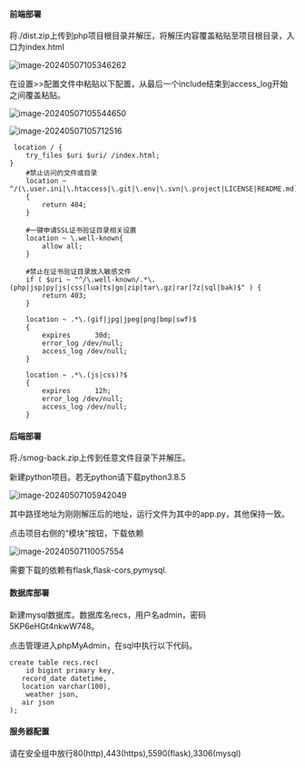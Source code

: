 #### 前端部署

将./dist.zip上传到php项目根目录并解压，将解压内容覆盖粘贴至项目根目录，入口为index.html

![image-20240507105346262](C:\Users\gylin\AppData\Roaming\Typora\typora-user-images\image-20240507105346262.png)

在设置>>配置文件中粘贴以下配置，从最后一个include结束到access_log开始之间覆盖粘贴。

![image-20240507105544650](C:\Users\gylin\AppData\Roaming\Typora\typora-user-images\image-20240507105544650.png)

![image-20240507105712516](C:\Users\gylin\AppData\Roaming\Typora\typora-user-images\image-20240507105712516.png)

```nginx
 location / {
    try_files $uri $uri/ /index.html;
}
    #禁止访问的文件或目录
    location ~ ^/(\.user.ini|\.htaccess|\.git|\.env|\.svn|\.project|LICENSE|README.md)
    {
        return 404;
    }

    #一键申请SSL证书验证目录相关设置
    location ~ \.well-known{
        allow all;
    }

    #禁止在证书验证目录放入敏感文件
    if ( $uri ~ "^/\.well-known/.*\.(php|jsp|py|js|css|lua|ts|go|zip|tar\.gz|rar|7z|sql|bak)$" ) {
        return 403;
    }

    location ~ .*\.(gif|jpg|jpeg|png|bmp|swf)$
    {
        expires      30d;
        error_log /dev/null;
        access_log /dev/null;
    }

    location ~ .*\.(js|css)?$
    {
        expires      12h;
        error_log /dev/null;
        access_log /dev/null;
    }
```

#### 后端部署

将./smog-back.zip上传到任意文件目录下并解压。

新建python项目。若无python请下载python3.8.5

![image-20240507105942049](C:\Users\gylin\AppData\Roaming\Typora\typora-user-images\image-20240507105942049.png)

其中路径地址为刚刚解压后的地址，运行文件为其中的app.py，其他保持一致。

点击项目右侧的“模块”按钮，下载依赖

![image-20240507110057554](C:\Users\gylin\AppData\Roaming\Typora\typora-user-images\image-20240507110057554.png)

需要下载的依赖有flask,flask-cors,pymysql.

#### 数据库部署

新建mysql数据库。数据库名recs，用户名admin，密码5KP6eHGt4nkwW748。

点击管理进入phpMyAdmin，在sql中执行以下代码。

```mysql
create table recs.rec(
	id bigint primary key,
   record_date datetime,
   location varchar(100),
	weather json,
   air json
);
```

#### 服务器配置

请在安全组中放行80(http),443(https),5590(flask),3306(mysql)